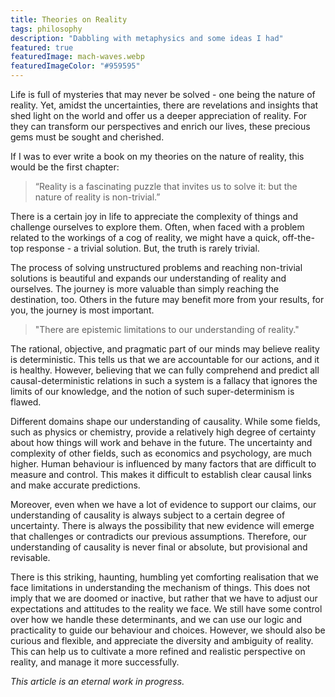 ```yaml
---
title: Theories on Reality
tags: philosophy
description: "Dabbling with metaphysics and some ideas I had"
featured: true
featuredImage: mach-waves.webp
featuredImageColor: "#959595"
---
```


Life is full of mysteries that may never be solved - one being the nature of reality. Yet, amidst the uncertainties, there are revelations and insights that shed light on the world and offer us a deeper appreciation of reality. For they can transform our perspectives and enrich our lives, these precious gems must be sought and cherished.

If I was to ever write a book on my theories on the nature of reality, this would be the first chapter:

> “Reality is a fascinating puzzle that invites us to solve it: but the nature of reality is non-trivial.”

There is a certain joy in life to appreciate the complexity of things and challenge ourselves to explore them. Often, when faced with a problem related to the workings of a cog of reality, we might have a quick, off-the-top response - a trivial solution. But, the truth is rarely trivial.

The process of solving unstructured problems and reaching non-trivial solutions is beautiful and expands our understanding of reality and ourselves. The journey is more valuable than simply reaching the destination, too. Others in the future may benefit more from your results, for you, the journey is most important.

> "There are epistemic limitations to our understanding of reality."

The rational, objective, and pragmatic part of our minds may believe reality is deterministic. This tells us that we are accountable for our actions, and it is healthy. However, believing that we can fully comprehend and predict all causal-deterministic relations in such a system is a fallacy that ignores the limits of our knowledge, and the notion of such super-determinism is flawed.

Different domains shape our understanding of causality. While some fields, such as physics or chemistry, provide a relatively high degree of certainty about how things will work and behave in the future. The uncertainty and complexity of other fields, such as economics and psychology, are much higher. Human behaviour is influenced by many factors that are difficult to measure and control. This makes it difficult to establish clear causal links and make accurate predictions.

Moreover, even when we have a lot of evidence to support our claims, our understanding of causality is always subject to a certain degree of uncertainty. There is always the possibility that new evidence will emerge that challenges or contradicts our previous assumptions. Therefore, our understanding of causality is never final or absolute, but provisional and revisable.

There is this striking, haunting, humbling yet comforting realisation that we face limitations in understanding the mechanism of things. This does not imply that we are doomed or inactive, but rather that we have to adjust our expectations and attitudes to the reality we face. We still have some control over how we handle these determinants, and we can use our logic and practicality to guide our behaviour and choices. However, we should also be curious and flexible, and appreciate the diversity and ambiguity of reality. This can help us to cultivate a more refined and realistic perspective on reality, and manage it more successfully.

_This article is an eternal work in progress._